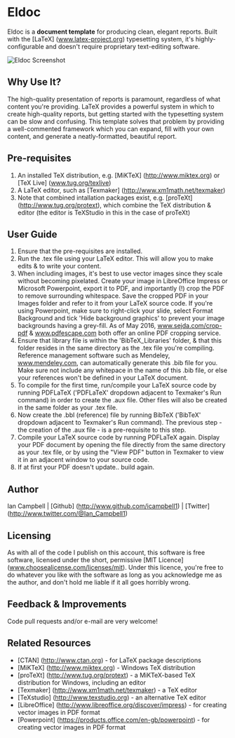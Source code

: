 # Eldoc

Eldoc is a **document template** for producing clean, elegant reports. Built with the [LaTeX] (www.latex-project.org) typesetting system, it's highly-configurable and doesn't require proprietary text-editing software.

![Eldoc Screenshot](http://i.imgur.com/A3WtMHv.png)


## Why Use It?

The high-quality presentation of reports is paramount, regardless of what content you're providing. LaTeX provides a powerful system in which to create high-quality reports,
but getting started with the typesetting system can be slow and confusing. This template solves that problem by providing a well-commented framework which you can expand, fill with your own content, 
and generate a neatly-formatted, beautiful report.

## Pre-requisites

1. An installed TeX distribution, e.g. [MiKTeX] (http://www.miktex.org) or [TeX Live] (www.tug.org/texlive)
1. A LaTeX editor, such as [Texmaker] (http://www.xm1math.net/texmaker)
1. Note that combined intallation packages exist, e.g. [proTeXt] (http://www.tug.org/protext), which combine the TeX distribution & editor (the editor is TeXStudio in this in the case of proTeXt)

## User Guide

1. Ensure that the pre-requisites are installed.
1. Run the .tex file using your LaTeX editor. This will allow you to make edits & to write your content.
1. When including images, it's best to use vector images since they scale without becoming pixelated. Create your image in LibreOffice Impress or Microsoft Powerpoint, export it to PDF, and importantly (!) crop the PDF to remove surrounding whitespace. Save the cropped PDF in your Images folder and refer to it from your LaTeX source code. If you're using Powerpoint, make sure to right-click your slide, select Format Background and tick 'Hide background graphics' to prevent your image backgrounds having a grey-fill. As of May 2016, www.sejda.com/crop-pdf & www.pdfescape.com both offer an online PDF cropping service.
1. Ensure that library file is within the 'BibTeX_Libraries' folder, & that this folder resides in the same directory as the .tex file you're compiling. Reference management software such as Mendeley, www.mendeley.com, can automatically generate this .bib file for you. Make sure not include any whitepace in the name of this .bib file, or else your references won't be defined in your LaTeX document.
1. To compile for the first time, run/compile your LaTeX source code by running PDFLaTeX ('PDFLaTeX' dropdown adjacent to Texmaker's Run command) in order to create the .aux file. Other files will also be created in the same folder as your .tex file.
1. Now create the .bbl (reference) file by running BibTeX ('BibTeX' dropdown adjacent to Texmaker's Run command). The previous step - the creation of the .aux file - is a pre-requisite to this step.
1. Compile your LaTeX source code by running PDFLaTeX again. Display your PDF document by opening the file directly from the same directory as your .tex file, or by using the "View PDF" button in Texmaker to view it in an adjacent window to your source code.
1. If at first your PDF doesn't update.. build again.

## Author

Ian Campbell | [Github] (http://www.github.com/icampbell1) | [Twitter] (http://www.twitter.com/@Ian_Campbell1)

## Licensing

As with all of the code I publish on this account, this software is free software, licensed under the short, permissive [MIT Licence] (www.choosealicense.com/licenses/mit). Under this licence, you're free to do whatever you like with the software as long as you acknowledge me as the author, and don't hold me liable if it all goes horribly wrong.

## Feedback & Improvements

Code pull requests and/or e-mail are very welcome!

## Related Resources

* [CTAN] (http://www.ctan.org) - for LaTeX package descriptions
* [MiKTeX] (http://www.miktex.org) - Windows TeX distribution
* [proTeXt] (http://www.tug.org/protext) - a MiKTeX-based TeX distribution for Windows, including an editor
* [Texmaker] (http://www.xm1math.net/texmaker) - a TeX editor
* [TeXstudio] (http://www.texstudio.org) - an alternative TeX editor
* [LibreOffice] (http://www.libreoffice.org/discover/impress) - for creating vector images in PDF format
* [Powerpoint] (https://products.office.com/en-gb/powerpoint) - for creating vector images in PDF format

